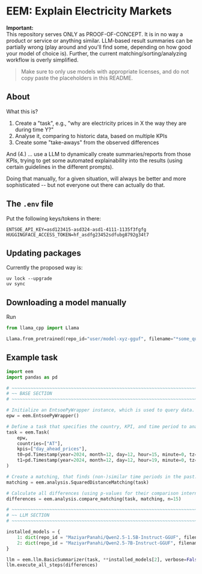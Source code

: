 # EEM: Explain Electricity Markets

**Important:**  
This repository serves ONLY as PROOF-OF-CONCEPT. It is in no way a product or service or anything similar. LLM-based
result summaries can be partially wrong (play around and you'll find some, depending on how good your model of choice
is). Further, the current matching/sorting/analyzing workflow is overly simplified.

> Make sure to only use models with appropriate licenses, and do not copy paste the placeholders in this README.

## About

What this is?

1. Create a "task", e.g., "why are electricity prices in X the way they are during time Y?"
2. Analyse it, comparing to historic data, based on multiple KPIs
3. Create some "take-aways" from the observed differences

And (4.) ... use a LLM to dynamically create summaries/reports from those KPIs, trying to get some automated
explainability into the results (using certain guidelines in the different prompts).

Doing that manually, for a given situation, will always be better and more sophisticated -- but not everyone out there
can actually do that.

## The `.env` file

Put the following keys/tokens in there:

```text
ENTSOE_API_KEY=asd123415-asd324-asd1-4111-1135f3fgfg
HUGGINGFACE_ACCESS_TOKEN=hf_asdfg23452sdfubg8792g34t7
```

## Updating packages

Currently the proposed way is:

```shell
uv lock --upgrade
uv sync
```

## Downloading a model manually

Run

```python
from llama_cpp import Llama

Llama.from_pretrained(repo_id="user/model-xyz-gguf", filename="*some_quant_filter.gguf")
```

## Example task

```python
import eem
import pandas as pd

# ~~~~~~~~~~~~~~~~~~~~~~~~~~~~~~~~~~~~~~~~~~~~~~~~~~~~~~~~~~~~~~~~~~~~~~~~~~~~~~~~~~~~~~~~~~~~~~~~~~~~~~~~~~~~~~~~~~~~ #
# ~~ BASE SECTION                                                                                                   ~~ #
# ~~~~~~~~~~~~~~~~~~~~~~~~~~~~~~~~~~~~~~~~~~~~~~~~~~~~~~~~~~~~~~~~~~~~~~~~~~~~~~~~~~~~~~~~~~~~~~~~~~~~~~~~~~~~~~~~~~~~ #

# Initialize an EntsoePyWrapper instance, which is used to query data.
epw = eem.EntsoePyWrapper()

# Define a task that specifies the country, KPI, and time period to analyze.
task = eem.Task(
    epw,
    countries=["AT"],
    kpis=["day_ahead_prices"],
    t0=pd.Timestamp(year=2024, month=12, day=12, hour=15, minute=0, tz="Europe/Vienna"),
    t1=pd.Timestamp(year=2024, month=12, day=12, hour=19, minute=0, tz="Europe/Vienna"),
)

# Create a matching, that finds (non-)similar time periods in the past.
matching = eem.analysis.SquaredDistanceMatching(task)

# Calculate all differences (using p-values for their comparison internally).
differences = eem.analysis.compare_matching(task, matching, n=15)

# ~~~~~~~~~~~~~~~~~~~~~~~~~~~~~~~~~~~~~~~~~~~~~~~~~~~~~~~~~~~~~~~~~~~~~~~~~~~~~~~~~~~~~~~~~~~~~~~~~~~~~~~~~~~~~~~~~~~~ #
# ~~ LLM SECTION                                                                                                    ~~ #
# ~~~~~~~~~~~~~~~~~~~~~~~~~~~~~~~~~~~~~~~~~~~~~~~~~~~~~~~~~~~~~~~~~~~~~~~~~~~~~~~~~~~~~~~~~~~~~~~~~~~~~~~~~~~~~~~~~~~~ #

installed_models = {
    1: dict(repo_id = "MaziyarPanahi/Qwen2.5-1.5B-Instruct-GGUF", filename = "*Q4_K_S.gguf", n_ctx=2048, seed=42),
    2: dict(repo_id = "MaziyarPanahi/Qwen2.5-7B-Instruct-GGUF", filename = "*Q8_0.gguf", n_ctx=32768, seed=42),
}

llm = eem.llm.BasicSummarizer(task, **installed_models[2], verbose=False)
llm.execute_all_steps(differences)
```
